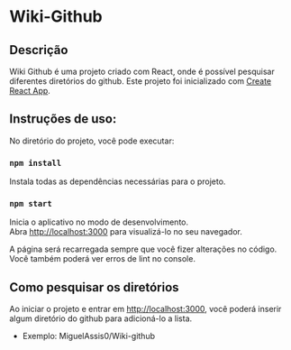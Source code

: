# Wiki-Github

## Descrição

Wiki Github é uma projeto criado com React, onde é possível pesquisar diferentes diretórios do github.
Este projeto foi inicializado com [Create React App](https://github.com/facebook/create-react-app).

## Instruções de uso:

No diretório do projeto, você pode executar:

### `npm install`

Instala todas as dependências necessárias para o projeto.

### `npm start`

Inicia o aplicativo no modo de desenvolvimento.  
Abra [http://localhost:3000](http://localhost:3000) para visualizá-lo no seu navegador.

A página será recarregada sempre que você fizer alterações no código.  
Você também poderá ver erros de lint no console.

## Como pesquisar os diretórios

Ao iniciar o projeto e entrar em [http://localhost:3000](http://localhost:3000), você poderá inserir algum diretório do github para adicioná-lo a lista.
- Exemplo: MiguelAssis0/Wiki-github

